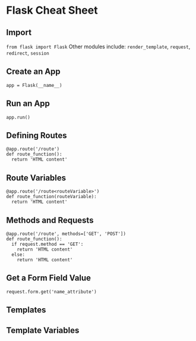 # Flask Cheat Sheet
## Import
`from flask import Flask`
Other modules include: `render_template`, `request`, `redirect`, `session`
## Create an App
`app = Flask(__name__)`
## Run an App
`app.run()`
## Defining Routes
```
@app.route('/route')
def route_function():
  return 'HTML content'
```
## Route Variables
```
@app.route('/route<routeVariable>')
def route_function(routeVariable):
  return 'HTML content'
```
## Methods and Requests
```
@app.route('/route', methods=['GET', 'POST'])
def route_function():
  if request.method == 'GET':
    return 'HTML content'
  else:
    return 'HTML content'
```
## Get a Form Field Value
`request.form.get('name_attribute')`
## Templates

## Template Variables




